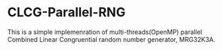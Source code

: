 # CLCG-Parallel-RNG

This is a simple implemenration of multi-threads(OpenMP) parallel Combined Linear Congruential random number generator, MRG32K3A.


